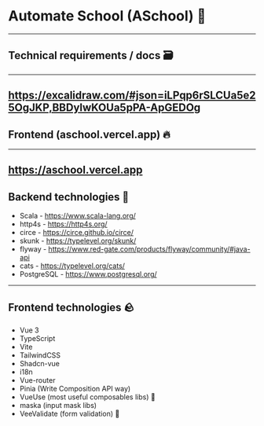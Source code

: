# Automate School (ASchool) 🏫
---
## Technical requirements / docs 🗃️
---
https://excalidraw.com/#json=iLPqp6rSLCUa5e25OgJKP,BBDyIwKOUa5pPA-ApGEDOg
---
## Frontend (aschool.vercel.app) 🔥
---
https://aschool.vercel.app
---
## Backend technologies 🚀
- Scala - https://www.scala-lang.org/
- http4s - https://http4s.org/
- circe - https://circe.github.io/circe/
- skunk - https://typelevel.org/skunk/
- flyway - https://www.red-gate.com/products/flyway/community/#java-api
- cats - https://typelevel.org/cats/
- PostgreSQL - https://www.postgresql.org/
---
## Frontend technologies 🪨
- Vue 3
- TypeScript
- Vite
- TailwindCSS
- Shadcn-vue
- i18n
- Vue-router
- Pinia (Write Composition API way)
- VueUse (most useful composables libs) 🤝
- maska (input mask libs)
- VeeValidate (form validation) 🚨
